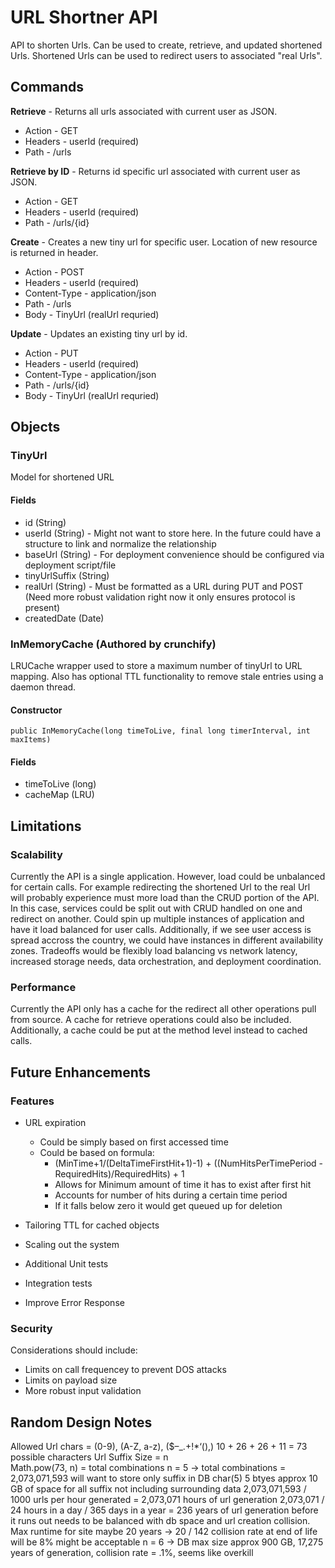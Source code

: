 # URL Shortner API 

API to shorten Urls. Can be used to create, retrieve, and updated shortened Urls. Shortened Urls can be used to redirect users to associated "real Urls".

## Commands
**Retrieve** - Returns all urls associated with current user as JSON.
* Action - GET
* Headers - userId (required)
* Path - /urls

**Retrieve by ID** - Returns id specific url associated with current user as JSON.
* Action - GET
* Headers - userId (required)
* Path - /urls/{id}

**Create** - Creates a new tiny url for specific user. Location of new resource is returned in header.
* Action - POST
* Headers - userId (required)
* Content-Type - application/json
* Path - /urls
* Body - TinyUrl (realUrl requried)

**Update** - Updates an existing tiny url by id. 
* Action - PUT
* Headers - userId (required)
* Content-Type - application/json
* Path - /urls/{id}
* Body - TinyUrl (realUrl requried)


## Objects
### TinyUrl
Model for shortened URL
#### Fields
* id (String)
* userId (String) - Might not want to store here. In the future could have a structure to link and normalize the relationship
* baseUrl (String) - For deployment convenience should be configured via deployment script/file
* tinyUrlSuffix (String)
* realUrl (String) - Must be formatted as a URL during PUT and POST (Need more robust validation right now it only ensures protocol is present)
* createdDate (Date)

### InMemoryCache (Authored by crunchify)
LRUCache wrapper used to store a maximum number of tinyUrl to URL mapping. Also has optional TTL functionality to remove stale entries using a daemon thread.
#### Constructor
```public InMemoryCache(long timeToLive, final long timerInterval, int maxItems)``` 
#### Fields
* timeToLive (long)
* cacheMap (LRU)


## Limitations
### Scalability
Currently the API is a single application. However, load could be unbalanced for certain calls. For example redirecting the shortened Url to the real Url will probably experience must more load than the CRUD portion of the API. In this case, services could be split out with CRUD handled on one and redirect on another. Could spin up multiple instances of application and have it load balanced for user calls. Additionally, if we see user access is spread accross the country, we could have instances in different availability zones. Tradeoffs would be flexibly load balancing vs network latency, increased storage needs, data orchestration, and deployment coordination.

### Performance
Currently the API only has a cache for the redirect all other operations pull from source. A cache for retrieve operations could also be included.  Additionally, a cache could be put at the method level instead to cached calls.


## Future Enhancements

### Features
* URL expiration
  * Could be simply based on first accessed time
  * Could be based on formula: 
    * (MinTime+1/(DeltaTimeFirstHit+1)-1) + ((NumHitsPerTimePeriod - RequiredHits)/RequiredHits) + 1
    * Allows for Minimum amount of time it has to exist after first hit
    * Accounts for number of hits during a certain time period
    * If it falls below zero it would get queued up for deletion

* Tailoring TTL for cached objects
* Scaling out the system
* Additional Unit tests
* Integration tests
* Improve Error Response

### Security
Considerations should include:
* Limits on call frequencey to prevent DOS attacks
* Limits on payload size
* More robust input validation

## Random Design Notes

Allowed Url chars = (0-9), (A-Z, a-z), ($–_.+!*‘(),)
10 + 26 + 26 + 11 = 73 possible characters
Url Suffix Size = n  
Math.pow(73, n) = total combinations 
n = 5 -> total combinations = 2,073,071,593 
will want to store only suffix in DB char(5) 5 btyes approx 10 GB of space for all suffix not including surrounding data
2,073,071,593 / 1000 urls per hour generated = 2,073,071 hours of url generation
2,073,071 / 24 hours in a day / 365 days in a year = 236 years of url generation before it runs out
needs to be balanced with db space and url creation collision.
Max runtime for site maybe 20 years -> 20 / 142 collision rate at end of life will be 8% might be acceptable 
n = 6 -> DB max size approx 900 GB, 17,275 years of generation, collision rate = .1%, seems like overkill
